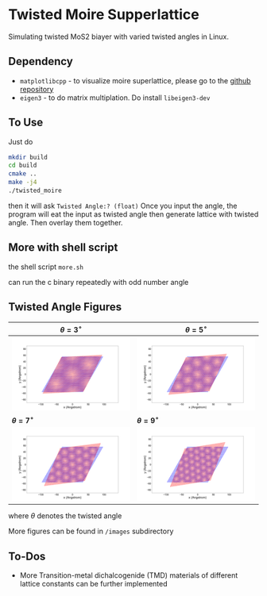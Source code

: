 # Twisted Moire Supperlattice 



Simulating twisted MoS2 biayer with varied twisted angles in Linux. 


## Dependency

- `matplotlibcpp` - to visualize moire superlattice, please go to the [github repository](https://github.com/lava/matplotlib-cpp)
- `eigen3` - to do matrix multiplation. Do install `libeigen3-dev`

  
## To Use

Just do 
```bash
mkdir build
cd build
cmake ..
make -j4
./twisted_moire
```
then it will ask
`Twisted Angle:? (float)`
Once you input the angle, the program will eat the input as twisted angle then generate lattice with twisted angle. Then overlay them together.

## More with shell script

the shell script `more.sh`

can run the c binary repeatedly with odd number angle 



## Twisted Angle Figures


| **$\theta=3^\circ$** | **$\theta=5^\circ$** |
|---------------------|---------------------|
| ![Figure 1](images/moire_3.0.png) | ![Figure 2](images/moire_5.0.png) |
| **$\theta=7^\circ$** | **$\theta=9^\circ$** |
| ![Figure 3](images/moire_7.0.png) | ![Figure 4](images/moire_9.0.png) |

where $\theta$ denotes the twisted angle

More figures can be found in `/images` subdirectory


## To-Dos

- More Transition-metal dichalcogenide (TMD) materials of different lattice constants can be further implemented

